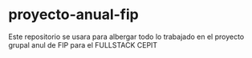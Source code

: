 # proyecto-anual-fip
Este repositorio se usara para albergar todo lo trabajado en el proyecto grupal anul de FIP para el FULLSTACK CEPIT
